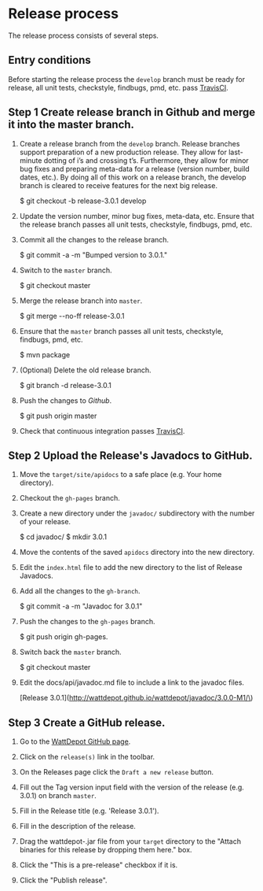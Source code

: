 # Release process

The release process consists of several steps.

## Entry conditions
Before starting the release process the `develop` branch must be 
ready for release, all unit tests, checkstyle, findbugs, pmd, etc. pass 
[TravisCI](https://travis-ci.org/).


## Step 1 Create release branch in Github and merge it into the master branch.

1. Create a release branch from the `develop` branch. Release branches support preparation of a 
new production release. They allow for last-minute dotting of i’s and crossing t’s. Furthermore,
they allow for minor bug fixes and preparing meta-data for a release (version number, build dates, 
etc.). By doing all of this work on a release branch, the develop branch is cleared to receive 
features for the next big release. 

    $ git checkout -b release-3.0.1 develop

2. Update the version number, minor bug fixes, meta-data, etc.  Ensure that the release branch 
passes all unit tests, checkstyle, findbugs, pmd, etc.

3. Commit all the changes to the release branch.

    $ git commit -a -m "Bumped version to 3.0.1."
    
4. Switch to the `master` branch.

    $ git checkout master

5. Merge the release branch into `master`.

    $ git merge --no-ff release-3.0.1

6. Ensure that the `master` branch passes all unit tests, checkstyle, findbugs, pmd, etc.

    $ mvn package

7. (Optional) Delete the old release branch.

    $ git branch -d release-3.0.1

8. Push the changes to *Github*.

    $ git push origin master
    
9. Check that continuous integration passes [TravisCI](https://travis-ci.org/).
  
## Step 2 Upload the Release's Javadocs to GitHub.
    
1. Move the `target/site/apidocs` to a safe place (e.g. Your home directory).

2. Checkout the `gh-pages` branch.
    
3. Create a new directory under the `javadoc/` subdirectory with the number of your release.
    
    $ cd javadoc/
    $ mkdir 3.0.1
        
4. Move the contents of the saved `apidocs` directory into the new directory.
    
5. Edit the `index.html` file to add the new directory to the list of Release Javadocs.
    
6. Add all the changes to the `gh-branch`.
    
    $ git commit -a -m "Javadoc for 3.0.1"
        
7. Push the changes to the `gh-pages` branch.
    
    $ git push origin gh-pages.
        
8. Switch back the `master` branch.
    
    $ git checkout master 
    
9. Edit the docs/api/javadoc.md file to include a link to the javadoc files.

    \[Release 3.0.1\]\(http://wattdepot.github.io/wattdepot/javadoc/3.0.0-M1/\)
    
    
## Step 3 Create a GitHub release.

1. Go to the [WattDepot GitHub page](https://github.com/wattdepot/wattdepot).

2. Click on the `release(s)` link in the toolbar.

3. On the Releases page click the `Draft a new release` button.

4. Fill out the Tag version input field with the version of the release (e.g. 3.0.1) on branch 
`master`.

5. Fill in the Release title (e.g. 'Release 3.0.1').

6. Fill in the description of the release.

7. Drag the wattdepot-<version>.jar file from your `target` directory to the "Attach binaries for
this release by dropping them here." box.

8. Click the "This is a pre-release" checkbox if it is.

9. Click the "Publish release".